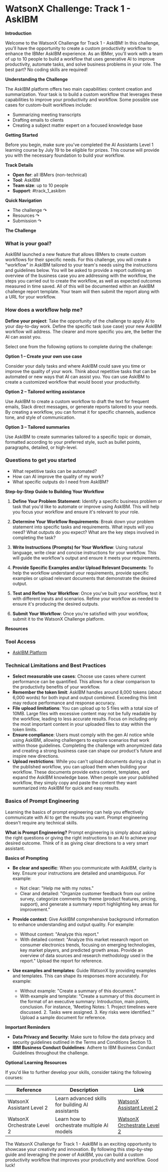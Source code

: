 **WatsonX Challenge: Track 1 - AskIBM**
=====================================================

**Introduction**

Welcome to the WatsonX Challenge for Track 1 - AskIBM! In this challenge, you'll have the opportunity to create a custom productivity workflow to enhance the IBMer AskIBM experience. As an IBMer, you'll work with a team of up to 10 people to build a workflow that uses generative AI to improve productivity, automate tasks, and solve business problems in your role. The best part? No coding skills are required!

**Understanding the Challenge**

The AskIBM platform offers two main capabilities: content creation and summarization. Your task is to build a custom workflow that leverages these capabilities to improve your productivity and workflow. Some possible use cases for custom-built workflows include:

- Summarizing meeting transcripts
- Drafting emails to clients
- Creating a subject matter expert on a focused knowledge base

**Getting Started**

Before you begin, make sure you've completed the AI Assistants Level 1 learning course by July 19 to be eligible for prizes. This course will provide you with the necessary foundation to build your workflow.

**Track Details**

- **Open for**: all IBMers (non-technical)
- **Tool**: AskIBM
- **Team size**: up to 10 people
- **Support**: #track_1_askibm

**Quick Navigation**

- The challenge ↷
- Resources ↷
- Submission ↷

**The Challenge**

### What is your goal?
AskIBM launched a new feature that allows IBMers to create custom workflows for their specific needs. For this challenge, you will create a "workflow" in AskIBM tailored to your team's needs using the instructions and guidelines below. You will be asked to provide a report outlining an overview of the business case you are addressing with the workflow, the steps you carried out to create the workflow, as well as expected outcomes measured in time saved. All of this will be documented within an AskIBM challenge report template. Your team will then submit the report along with a URL for your workflow.

### How does a workflow help me?

**Define your project**: Take the opportunity of the challenge to apply AI to your day-to-day work. Define the specific task (use case) your new AskIBM workflow will address. The clearer and more specific you are, the better the AI can assist you.

Select one from the following options to complete during the challenge:

**Option 1 – Create your own use case**

Consider your daily tasks and where AskIBM could save you time or improve the quality of your work. Think about repetitive tasks that can be automated or new ways that AI can assist you. You can use AskIBM to create a customized workflow that would boost your productivity.

**Option 2 – Tailored writing assistance**

Use AskIBM to create a custom workflow to draft the text for frequent emails, Slack direct messages, or generate reports tailored to your needs. By creating a workflow, you can format it for specific channels, audience tone, and style of communication.

**Option 3 – Tailored summaries**

Use AskIBM to create summaries tailored to a specific topic or domain, formatted according to your preferred style, such as bullet points, paragraphs, detailed, or high-level.

### Questions to get you started

- What repetitive tasks can be automated?
- How can AI improve the quality of my work?
- What specific outputs do I need from AskIBM?

**Step-by-Step Guide to Building Your Workflow**

1. **Define Your Problem Statement**: Identify a specific business problem or task that you'd like to automate or improve using AskIBM. This will help you focus your workflow and ensure it's relevant to your role.

2. **Determine Your Workflow Requirements**: Break down your problem statement into specific tasks and requirements. What inputs will you need? What outputs do you expect? What are the key steps involved in completing the task?

3. **Write Instructions (Prompts) for Your Workflow**: Using natural language, write clear and concise instructions for your workflow. This will guide the workflow's output and ensure it meets your requirements.

4. **Provide Specific Examples and/or Upload Relevant Documents**: To help the workflow understand your requirements, provide specific examples or upload relevant documents that demonstrate the desired output.

5. **Test and Refine Your Workflow**: Once you've built your workflow, test it with different inputs and scenarios. Refine your workflow as needed to ensure it's producing the desired outputs.

6. **Submit Your Workflow**: Once you're satisfied with your workflow, submit it to the WatsonX Challenge platform.

**Resources**

### Tool Access
- [AskIBM Platform](https://askibm.com) 

### Technical Limitations and Best Practices

- **Select measurable use cases**: Choose use cases where current performance can be quantified. This allows for a clear comparison to the productivity benefits of your workflow.
- **Remember the token limit**: AskIBM handles around 8,000 tokens (about 6,000 words) for both input and output combined. Exceeding this limit may reduce performance and response accuracy.
- **File upload limitations**: You can upload up to 5 files with a total size of 10MB. Large files with excessive content may not be fully readable by the workflow, leading to less accurate results. Focus on including only the most important content in your uploaded files to stay within the token limits.
- **Ensure compliance**: Users must comply with the gen AI notice while using AskIBM, allowing challengers to explore scenarios that work within those guidelines. Completing the challenge with anonymized data and creating a strong business case can shape our product's future and inspire new directions.
- **Upload restrictions**: While you can't upload documents during a chat in the published workflow, you can upload them when building your workflow. These documents provide extra context, templates, and expand the AskIBM knowledge base. When people use your published workflow, they simply copy and paste the content they want summarized into AskIBM for quick and easy results.

### Basics of Prompt Engineering
Learning the basics of prompt engineering can help you effectively communicate with AI to get the results you want. Prompt engineering doesn't require any technical skills.

**What is Prompt Engineering?**
Prompt engineering is simply about asking the right questions or giving the right instructions to an AI to achieve your desired outcome. Think of it as giving clear directions to a very smart assistant.

**Basics of Prompting**

- **Be clear and specific**: When you communicate with AskIBM, clarity is key. Ensure your instructions are detailed and unambiguous. For example:
  - Not clear: "Help me with my notes."
  - Clear and detailed: "Organize customer feedback from our online survey, categorize comments by theme (product features, pricing, support), and generate a summary report highlighting key areas for improvement."
  
- **Provide context**: Give AskIBM comprehensive background information to enhance understanding and output quality. For example:
  - Without context: "Analyze this report."
  - With detailed context: "Analyze this market research report on consumer electronics trends, focusing on emerging technologies, key market players, and predicted growth areas. Provide an overview of data sources and research methodology used in the report." Upload the report for reference.

- **Use examples and templates**: Guide WatsonX by providing examples and templates. This can shape its responses more accurately. For example:
  - Without example: "Create a summary of this document."
  - With example and template: "Create a summary of this document in the format of an executive summary: Introduction, main points, conclusion. For instance, 'Meeting Notes: 1. Project timelines were discussed. 2. Tasks were assigned. 3. Key risks were identified.'" Upload a sample document for reference.

**Important Reminders**

- **Data Privacy and Security**: Make sure to follow the data privacy and security guidelines outlined in the Terms and Conditions Section 13.
- **IBM Business Conduct Guidelines**: Adhere to IBM Business Conduct Guidelines throughout the challenge.

**Optional Learning Resources**

If you'd like to further develop your skills, consider taking the following courses:

| Reference | Description | Link |
| --- | --- | --- |
| WatsonX Assistant Level 2 | Learn advanced skills for building AI assistants | [WatsonX Assistant Level 2](https://yourlearning.ibm.com/activity/PLAN-F524A2258221) |
| WatsonX Orchestrate Level 2 | Learn how to orchestrate multiple AI models | [WatsonX Orchestrate Level 2](https://yourlearning.ibm.com/activity/PLAN-7C5500E80F26) |

The WatsonX Challenge for Track 1 - AskIBM is an exciting opportunity to showcase your creativity and innovation. By following this step-by-step guide and leveraging the power of AskIBM, you can build a custom productivity workflow that improves your productivity and workflow. Good luck!

